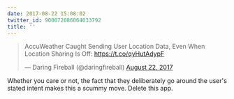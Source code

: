 ```yaml
---
date: 2017-08-22 15:08:02
twitter_id: 900072086064033792
title: ''
---
```


<blockquote class="twitter-tweet"><p lang="en" dir="ltr">AccuWeather Caught Sending User Location Data, Even When Location Sharing Is Off: <a href="https://t.co/qyHutAdypF">https://t.co/qyHutAdypF</a></p>&mdash; Daring Fireball (@daringfireball) <a href="https://twitter.com/daringfireball/status/900071333622632448?ref_src=twsrc%5Etfw">August 22, 2017</a></blockquote>
<script async src="https://platform.twitter.com/widgets.js" charset="utf-8"></script>

Whether you care or not, the fact that they deliberately go around the user's stated intent makes this a scummy move. Delete this app.
